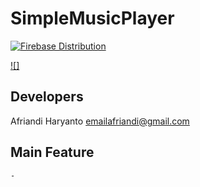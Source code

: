 # SimpleMusicPlayer

[![Firebase Distribution](https://github.com/PitikTrondol/SimpleMusicPlayer/actions/workflows/testAndDeploy.yml/badge.svg)](https://github.com/PitikTrondol/SimpleMusicPlayer/actions/workflows/testAndDeploy.yml)

[![]](https://img.shields.io/badge/release-v0.0.1-blue)


## Developers
Afriandi Haryanto 
emailafriandi@gmail.com

## Main Feature
    - 